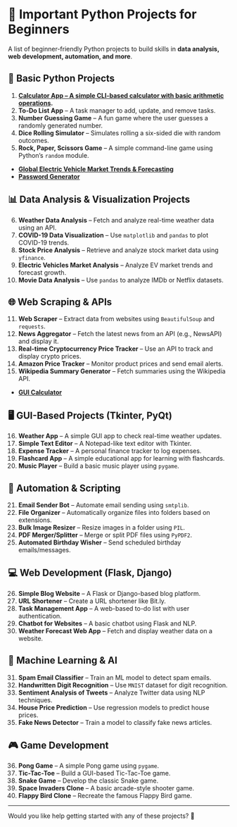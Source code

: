 # 🚀 Important Python Projects for Beginners

A list of beginner-friendly Python projects to build skills in **data analysis, web development, automation, and more**.

## 📝 Basic Python Projects
1. **[Calculator App – A simple CLI-based calculator with basic arithmetic operations](https://github.com/satishsalyal/Python-Python-Projects-with-Source-Code/blob/main/calculator_cli.ipynb).** 
2. **To-Do List App** – A task manager to add, update, and remove tasks.  
3. **Number Guessing Game** – A fun game where the user guesses a randomly generated number.  
4. **Dice Rolling Simulator** – Simulates rolling a six-sided die with random outcomes.  
5. **Rock, Paper, Scissors Game** – A simple command-line game using Python’s `random` module.
- **[Global Electric Vehicle Market Trends & Forecasting](https://github.com/satishsalyal/Python-Python-Projects-with-Source-Code/blob/main/ev_market_analysis.ipynb)**
- **[Password Generator](https://github.com/satishsalyal/Python-Projects-with-Source-Code/blob/main/Python%20Password%20Generator.md)**

## 📊 Data Analysis & Visualization Projects
6. **Weather Data Analysis** – Fetch and analyze real-time weather data using an API.  
7. **COVID-19 Data Visualization** – Use `matplotlib` and `pandas` to plot COVID-19 trends.  
8. **Stock Price Analysis** – Retrieve and analyze stock market data using `yfinance`.  
9. **Electric Vehicles Market Analysis** – Analyze EV market trends and forecast growth.  
10. **Movie Data Analysis** – Use `pandas` to analyze IMDb or Netflix datasets.  

## 🌐 Web Scraping & APIs
11. **Web Scraper** – Extract data from websites using `BeautifulSoup` and `requests`.  
12. **News Aggregator** – Fetch the latest news from an API (e.g., NewsAPI) and display it.  
13. **Real-time Cryptocurrency Price Tracker** – Use an API to track and display crypto prices.  
14. **Amazon Price Tracker** – Monitor product prices and send email alerts.  
15. **Wikipedia Summary Generator** – Fetch summaries using the Wikipedia API.
- **[GUI Calculator](https://github.com/satishsalyal/Python-Python-Projects-with-Source-Code/blob/main/Tkinter_Calculator_Explanation.ipynb)**

## 🖥 GUI-Based Projects (Tkinter, PyQt)
16. **Weather App** – A simple GUI app to check real-time weather updates.  
17. **Simple Text Editor** – A Notepad-like text editor with Tkinter.  
18. **Expense Tracker** – A personal finance tracker to log expenses.  
19. **Flashcard App** – A simple educational app for learning with flashcards.  
20. **Music Player** – Build a basic music player using `pygame`.  

## 🤖 Automation & Scripting
21. **Email Sender Bot** – Automate email sending using `smtplib`.  
22. **File Organizer** – Automatically organize files into folders based on extensions.  
23. **Bulk Image Resizer** – Resize images in a folder using `PIL`.  
24. **PDF Merger/Splitter** – Merge or split PDF files using `PyPDF2`.  
25. **Automated Birthday Wisher** – Send scheduled birthday emails/messages.  

## 💻 Web Development (Flask, Django)
26. **Simple Blog Website** – A Flask or Django-based blog platform.  
27. **URL Shortener** – Create a URL shortener like Bit.ly.  
28. **Task Management App** – A web-based to-do list with user authentication.  
29. **Chatbot for Websites** – A basic chatbot using Flask and NLP.  
30. **Weather Forecast Web App** – Fetch and display weather data on a website.  

## 🧠 Machine Learning & AI
31. **Spam Email Classifier** – Train an ML model to detect spam emails.  
32. **Handwritten Digit Recognition** – Use `MNIST` dataset for digit recognition.  
33. **Sentiment Analysis of Tweets** – Analyze Twitter data using NLP techniques.  
34. **House Price Prediction** – Use regression models to predict house prices.  
35. **Fake News Detector** – Train a model to classify fake news articles.  

## 🎮 Game Development
36. **Pong Game** – A simple Pong game using `pygame`.  
37. **Tic-Tac-Toe** – Build a GUI-based Tic-Tac-Toe game.  
38. **Snake Game** – Develop the classic Snake game.  
39. **Space Invaders Clone** – A basic arcade-style shooter game.  
40. **Flappy Bird Clone** – Recreate the famous Flappy Bird game.  

---

Would you like help getting started with any of these projects? 🚀
